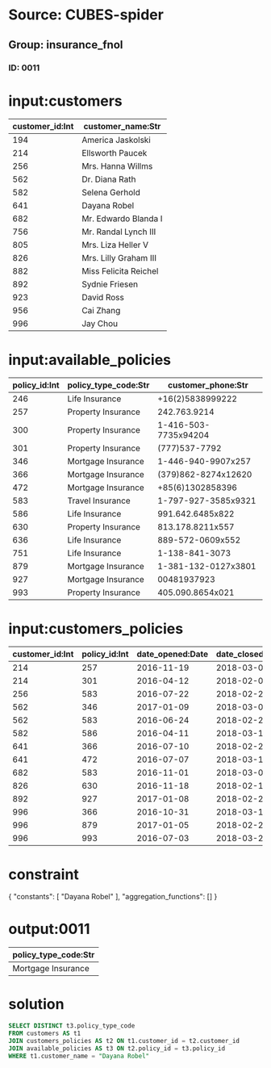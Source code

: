 # Source: CUBES-spider
## Group: insurance_fnol
### ID: 0011

# input:customers

| customer_id:Int | customer_name:Str |
|---|---|
| 194 | America Jaskolski |
| 214 | Ellsworth Paucek |
| 256 | Mrs. Hanna Willms |
| 562 | Dr. Diana Rath |
| 582 | Selena Gerhold |
| 641 | Dayana Robel |
| 682 | Mr. Edwardo Blanda I |
| 756 | Mr. Randal Lynch III |
| 805 | Mrs. Liza Heller V |
| 826 | Mrs. Lilly Graham III |
| 882 | Miss Felicita Reichel |
| 892 | Sydnie Friesen |
| 923 | David Ross |
| 956 | Cai Zhang |
| 996 | Jay Chou |

# input:available_policies

| policy_id:Int | policy_type_code:Str | customer_phone:Str |
|---|---|---|
| 246 | Life Insurance | +16(2)5838999222 |
| 257 | Property Insurance | 242.763.9214 |
| 300 | Property Insurance | 1-416-503-7735x94204 |
| 301 | Property Insurance | (777)537-7792 |
| 346 | Mortgage Insurance | 1-446-940-9907x257 |
| 366 | Mortgage Insurance | (379)862-8274x12620 |
| 472 | Mortgage Insurance | +85(6)1302858396 |
| 583 | Travel Insurance | 1-797-927-3585x9321 |
| 586 | Life Insurance | 991.642.6485x822 |
| 630 | Property Insurance | 813.178.8211x557 |
| 636 | Life Insurance | 889-572-0609x552 |
| 751 | Life Insurance | 1-138-841-3073 |
| 879 | Mortgage Insurance | 1-381-132-0127x3801 |
| 927 | Mortgage Insurance | 00481937923 |
| 993 | Property Insurance | 405.090.8654x021 |

# input:customers_policies

| customer_id:Int | policy_id:Int | date_opened:Date | date_closed:Date |
|---|---|---|---|
| 214 | 257 | 2016-11-19 | 2018-03-04 |
| 214 | 301 | 2016-04-12 | 2018-02-07 |
| 256 | 583 | 2016-07-22 | 2018-02-20 |
| 562 | 346 | 2017-01-09 | 2018-03-08 |
| 562 | 583 | 2016-06-24 | 2018-02-22 |
| 582 | 586 | 2016-04-11 | 2018-03-17 |
| 641 | 366 | 2016-07-10 | 2018-02-24 |
| 641 | 472 | 2016-07-07 | 2018-03-10 |
| 682 | 583 | 2016-11-01 | 2018-03-03 |
| 826 | 630 | 2016-11-18 | 2018-02-13 |
| 892 | 927 | 2017-01-08 | 2018-02-25 |
| 996 | 366 | 2016-10-31 | 2018-03-19 |
| 996 | 879 | 2017-01-05 | 2018-02-20 |
| 996 | 993 | 2016-07-03 | 2018-03-20 |

# constraint

{
  "constants": [
    "Dayana Robel"
  ],
  "aggregation_functions": []
}

# output:0011

| policy_type_code:Str |
|---|
| Mortgage Insurance |

# solution

```sql
SELECT DISTINCT t3.policy_type_code
FROM customers AS t1
JOIN customers_policies AS t2 ON t1.customer_id = t2.customer_id
JOIN available_policies AS t3 ON t2.policy_id = t3.policy_id
WHERE t1.customer_name = "Dayana Robel"
```
